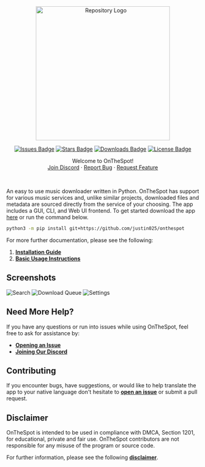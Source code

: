 <div align="center">

<div style="text-align: center;">
  <picture>
    <img src="assets/logos/repository_logo.png" alt="Repository Logo" width="350px">
  </picture>
</div>

[![Issues Badge][issues-shield]][issues-url]
[![Stars Badge][stars-shield]][stars-url]
[![Downloads Badge][downloads-shield]][downloads-url]
[![License Badge][license-shield]][license-url]

   <p>
      Welcome to OnTheSpot!
      <br />
      <a href="https://discord.gg/GCQwRBFPk9">Join Discord</a>
      ·
      <a href="https://github.com/justin025/OnTheSpot/issues/new?assignees=&labels=bug&projects=&template=bug-report.yml">Report Bug</a>
      ·
      <a href="https://github.com/justin025/OnTheSpot/issues/new?assignees=&labels=enhancement&projects=&template=feature_request.yml">Request Feature</a>
   </p>
   <br>
</div>

An easy to use music downloader written in Python. OnTheSpot has support for various music services and, unlike similar projects, downloaded files and metadata are sourced directly from the service of your choosing. The app includes a GUI, CLI, and Web UI frontend. To get started download the app [here](https://github.com/justin025/onthespot/releases/latest) or run the command below.
```bash
python3 -m pip install git+https://github.com/justin025/onthespot
```
For more further documentation, please see the following:

1. [**Installation Guide**](docs/INSTALLATION.md)
2. [**Basic Usage Instructions**](docs/USAGE.md)


## Screenshots
![Search](assets/images/search.png)
![Download Queue](assets/images/download_queue.png)
![Settings](assets/images/settings.png)


## Need More Help?

If you have any questions or run into issues while using OnTheSpot, feel free to ask for assistance by:

- [**Opening an Issue**](https://github.com/justin025/onthespot/issues)
- [**Joining Our Discord**](https://discord.gg/GCQwRBFPk9)

## Contributing

If you encounter bugs, have suggestions, or would like to help translate the app to your native language don't hesitate to [**open an issue**](https://github.com/justin025/onthespot/issues) or submit a pull request.

## Disclaimer

OnTheSpot is intended to be used in compliance with DMCA, Section 1201, for educational, private and fair use.
OnTheSpot contributors are not responsible for any misuse of the program or source code.


For further information, please see the following [**disclaimer**](DISCLAIMER.md).

<!-- Issues Badge -->
[issues-shield]: https://img.shields.io/github/issues/justin025/onthespot?style=flat&label=Issues&labelColor=001224&color=1DB954
[issues-url]: https://github.com/justin025/onthespot/issues
<!-- Stars Badge -->
[stars-shield]: https://img.shields.io/github/stars/justin025/onthespot?style=flat&label=Stars&labelColor=001224&color=1DB954
[stars-url]: https://github.com/justin025/onthespot/stargazers
<!-- Downloads Badge -->
[downloads-shield]: https://img.shields.io/github/downloads/justin025/onthespot/total.svg?style=flat&label=Downloads&labelColor=001224&color=1DB954
[downloads-url]: https://github.com/justin025/onthespot/releases/
<!-- License Badge -->
[license-shield]: https://img.shields.io/github/license/justin025/onthespot?style=flat&label=License&labelColor=001224&color=1DB954
[license-url]: https://github.com/justin025/onthespot/blob/main/LICENSE
